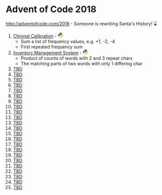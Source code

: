 # Advent of Code 2018

http://adventofcode.com/2018 - Someone is rewriting Santa's History! ⌛

1. [Chronal Calibration](http://adventofcode.com/2018/day/1) - [![Python](/images/python.png)](01/one.py)
   * Sum a list of frequency values, e.g. +1, -2, -4
   * First repeated frequency sum
2. [Inventory Management System](http://adventofcode.com/2018/day/2) - [![Python](/images/python.png)](02/two.py)
   * Product of counts of words with 2 and 3 repeat chars
   * The matching parts of two words with only 1 differing char
3. [TBD](http://adventofcode.com/2018/day/3)
4. [TBD](http://adventofcode.com/2018/day/4)
5. [TBD](http://adventofcode.com/2018/day/5)
6. [TBD](http://adventofcode.com/2018/day/6)
7. [TBD](http://adventofcode.com/2018/day/7)
8. [TBD](http://adventofcode.com/2018/day/8)
9. [TBD](http://adventofcode.com/2018/day/9)
10. [TBD](http://adventofcode.com/2018/day/10)
11. [TBD](http://adventofcode.com/2018/day/11)
12. [TBD](http://adventofcode.com/2018/day/12)
13. [TBD](http://adventofcode.com/2018/day/13)
14. [TBD](http://adventofcode.com/2018/day/14)
15. [TBD](http://adventofcode.com/2018/day/15)
16. [TBD](http://adventofcode.com/2018/day/16)
17. [TBD](http://adventofcode.com/2018/day/17)
18. [TBD](http://adventofcode.com/2018/day/18)
19. [TBD](http://adventofcode.com/2018/day/19)
20. [TBD](http://adventofcode.com/2018/day/20)
21. [TBD](http://adventofcode.com/2018/day/21)
22. [TBD](http://adventofcode.com/2018/day/22)
23. [TBD](http://adventofcode.com/2018/day/23)
24. [TBD](http://adventofcode.com/2018/day/24)
25. [TBD](http://adventofcode.com/2018/day/25)
